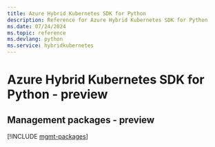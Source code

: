 ```yaml
---
title: Azure Hybrid Kubernetes SDK for Python
description: Reference for Azure Hybrid Kubernetes SDK for Python
ms.date: 07/24/2024
ms.topic: reference
ms.devlang: python
ms.service: hybridkubernetes
---
```

# Azure Hybrid Kubernetes SDK for Python - preview

## Management packages - preview
[!INCLUDE [mgmt-packages](hybrid-kubernetes-mgmt-index.md)]